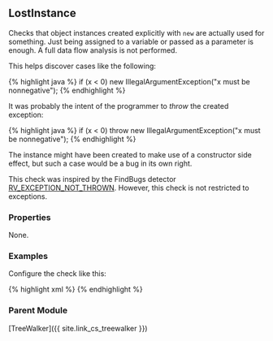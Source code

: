 ## LostInstance

Checks that object instances created explicitly with `new` are actually used for something. Just being assigned to a variable or passed as a parameter is enough. A full data flow analysis is not performed.

This helps discover cases like the following:

{% highlight java %}
if (x < 0)
    new IllegalArgumentException("x must be nonnegative");
{% endhighlight %}

It was probably the intent of the programmer to *throw* the created exception:

{% highlight java %}
if (x < 0)
    throw new IllegalArgumentException("x must be nonnegative");
{% endhighlight %}

The instance might have been created to make use of a constructor side effect, but such a case would be a bug in its own right.

This check was inspired by the FindBugs detector [RV_EXCEPTION_NOT_THROWN](http://findbugs.sourceforge.net/bugDescriptions.html#RV_EXCEPTION_NOT_THROWN). However, this check is not restricted to exceptions.


### Properties

None.


### Examples

Configure the check like this:

{% highlight xml %}
<module name="LostInstance"/>
{% endhighlight %}
 

### Parent Module

[TreeWalker]({{ site.link_cs_treewalker }})
